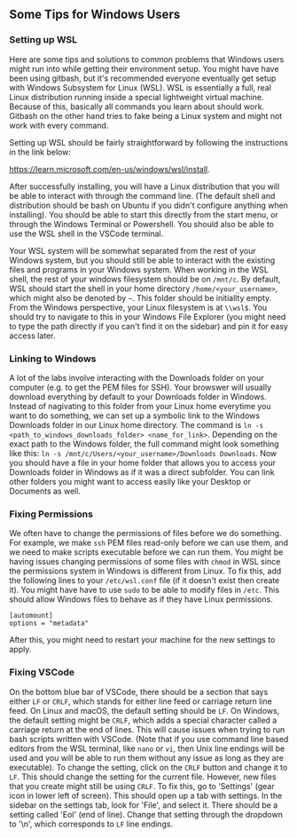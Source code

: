 ## Some Tips for Windows Users

### Setting up WSL
Here are some tips and solutions to common problems that Windows users might run into while getting their environment setup. You might have have been using gitbash, but it's recommended everyone eventually get setup with Windows Subsystem for Linux (WSL). WSL is essentially a full, real Linux distribution running inside a special lightweight virtual machine. Because of this, basically all commands you learn about should work. Gitbash on the other hand tries to fake being a Linux system and might not work with every command. 

Setting up WSL should be fairly straightforward by following the instructions in the link below:

https://learn.microsoft.com/en-us/windows/wsl/install.

After successfully installing, you will have a Linux distribution that you will be able to interact with through the command line. (The default shell and distribution should be bash on Ubuntu if you didn't configure anything when installing). You should be able to start this directly from the start menu, or through the Windows Terminal or Powershell. You should also be able to use the WSL shell in the VSCode terminal.

Your WSL system will be somewhat separated from the rest of your Windows system, but you should still be able to interact with the existing files and programs in your Windows system. When working in the WSL shell, the rest of your windows filesystem should be on `/mnt/c`. By default, WSL should start the shell in your home directory `/home/<your_username>`, which might also be denoted by `~`. This folder should be initiallty empty. From the Windows perspective, your Linux filesystem is at `\\wsl$`. You should try to navigate to this in your Windows File Explorer (you might need to type the path directly if you can't find it on the sidebar) and pin it for easy access later.

### Linking to Windows
A lot of the labs involve interacting with the Downloads folder on your computer (e.g. to get the PEM files for SSH). Your browswer will usually download everything by default to your Downloads folder in Windows. Instead of nagivating to this folder from your Linux home everytime you want to do something, we can set up a symbolic link to the Windows Downloads folder in our Linux home directory. The command is `ln -s <path_to_windows_downloads_folder> <name_for_link>`. Depending on the exact path to the Windows folder, the full command might look something like this: `ln -s /mnt/c/Users/<your_username>/Downloads Downloads`. Now you should have a file in your home folder that allows you to access your Downloads folder in Windows as if it was a direct subfolder. You can link other folders you might want to access easily like your Desktop or Documents as well.

### Fixing Permissions
We often have to change the permissions of files before we do something. For example, we make `ssh` PEM files read-only before we can use them, and we need to make scripts executable before we can run them. You might be having issues changing permissions of some files with `chmod` in WSL since the permissions system in Windows is different from Linux. To fix this, add the following lines to your `/etc/wsl.conf` file (if it doesn't exist then create it). You might have have to use `sudo` to be able to modify files in `/etc`. This should allow Windows files to behave as if they have Linux permissions.
```
[automount]
options = "metadata"
```
After this, you might need to restart your machine for the new settings to apply.

### Fixing VSCode
On the bottom blue bar of VSCode, there should be a section that says either `LF` or `CRLF`, which stands for either line feed or carriage return line feed. On Linux and macOS, the default setting should be `LF`. On Windows, the default setting might be `CRLF`, which adds a special character called a carriage return at the end of lines. This will cause issues when trying to run bash scripts written with VSCode.
(Note that if you use command line based editors from the WSL terminal, like `nano` or `vi`, then Unix line endings will be used and you will be able to run them without any issue as long as they are executable). To change the setting, click on the `CRLF` button and change it to `LF`. This should change the setting for the current file. However, new files that you create might still be using `CRLF`. To fix this, go to 'Settings' (gear icon in lower left of screen). This should open up a tab with settings. In the sidebar on the settings tab, look for 'File', and select it. There should be a setting called 'Eol' (end of line). Change that setting through the dropdown to '\n', which corresponds to `LF` line endings.
